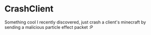 CrashClient
===========


Something cool I recently discovered, just crash a client's minecraft by sending a malicious particle effect packet :P
